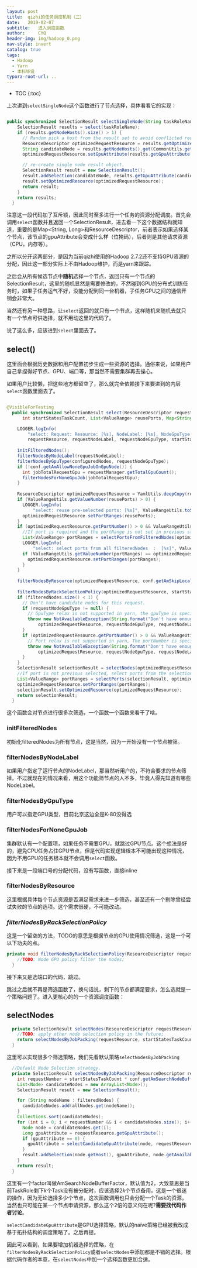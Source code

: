 ```yaml
---
layout: post
title:  qizhi的任务调度机制（二）
date:   2019-02-07
subtitle:   进入调度函数
author:     CYQ
header-img: img/hadoop_0.png
nav-style: invert
catalog: true
tags:
  - Hadoop
  - Yarn
  - 本科毕设
typora-root-url: ..
---
```


* TOC
{:toc}

上次讲到`selectSingleNode`这个函数进行了节点选择，具体看看它的实现：

```java

public synchronized SelectionResult selectSingleNode(String taskRoleName) throws NotAvailableException {
    SelectionResult results = select(taskRoleName);
    if (results.getNodeHosts().size() > 1) {
      // Random pick a host from the result set to avoid conflicted requests for concurrent container requests from different jobs
      ResourceDescriptor optimizedRequestResource = results.getOptimizedResource();
      String candidateNode = results.getNodeHosts().get(CommonUtils.getRandomNumber(0, results.getNodeHosts().size() - 1));
      optimizedRequestResource.setGpuAttribute(results.getGpuAttribute(candidateNode));

      // re-create single node result object.
      SelectionResult result = new SelectionResult();
      result.addSelection(candidateNode, results.getGpuAttribute(candidateNode), results.getOverlapPorts());
      result.setOptimizedResource(optimizedRequestResource);
      return result;
    }
    return results;
  }
```

注意这一段代码加了互斥锁，因此同时至多进行一个任务的资源分配调度。首先会调用`select`函数并且返回一个SelectionResult，进去看一下这个数据结构就知道，重要的是Map<String, Long>和ResourceDescriptor，前者表示如果选择某个节点，该节点的gpuAttribute会变成什么样（位掩码），后者则是其他请求资源（CPU，内存等）。

之所以分开这两部分，是因为当前qizhi使用的Hadoop 2.7.2还不支持GPU资源的分配，因此这一部分实际上不由Hadoop维护，而是yarn来跟踪。

之后会从所有候选节点中**随机**选择一个节点，返回只有一个节点的SelectionResult，这里的随机显然是需要修改的，不然碰到GPU的分布式训练任务时，如果子任务运气不好，没能分配到同一台机器，子任务GPU之间的通信开销会非常大。

当然还有另一种思路，让`select`返回的就只有一个节点，这样随机来随机去就只有一个节点可供选择，就不用动这里的代码了。

说了这么多，应该进到`select`里面去了。

## select()

这里面会根据历史数据和用户配置初步生成一些资源的选择。通俗来说，如果用户自己拿捏得好节点、GPU、端口等，那当然不需要集群再去操心。

如果用户比较懒，把这些地方都留空了，那么就完全依赖接下来要进到的内层`select`函数里面去了。

```java

@VisibleForTesting
  public synchronized SelectionResult select(ResourceDescriptor requestResource, String requestNodeLabel, String requestNodeGpuType,
      int startStatesTaskCount, List<ValueRange> reusePorts, Map<String, NodeConfiguration> configuredNodes) throws NotAvailableException {

    LOGGER.logInfo(
        "select: Request: Resource: [%s], NodeLabel: [%s], NodeGpuType: [%s], StartStatesTaskCount: [%d], ReusePorts: [%s]",
        requestResource, requestNodeLabel, requestNodeGpuType, startStatesTaskCount, ValueRangeUtils.toString(reusePorts));
    
    initFilteredNodes();
    filterNodesByNodeLabel(requestNodeLabel);
    filterNodesByGpuType(configuredNodes, requestNodeGpuType);
    if (!conf.getAmAllowNoneGpuJobOnGpuNode()) {
      int jobTotalRequestGpu = requestManager.getTotalGpuCount();
      filterNodesForNoneGpuJob(jobTotalRequestGpu);
    }
    
    ResourceDescriptor optimizedRequestResource = YamlUtils.deepCopy(requestResource, ResourceDescriptor.class);
    if (ValueRangeUtils.getValueNumber(reusePorts) > 0) {
      LOGGER.logInfo(
          "select: reuse pre-selected ports: [%s]", ValueRangeUtils.toString(reusePorts));
      optimizedRequestResource.setPortRanges(reusePorts);
    }
    if (optimizedRequestResource.getPortNumber() > 0 && ValueRangeUtils.getValueNumber(optimizedRequestResource.getPortRanges()) <= 0) {
      //If port is required and the portRange is not set in previous steps, allocate port ranges from all candidate nodes.
      List<ValueRange> portRanges = selectPortsFromFilteredNodes(optimizedRequestResource);
      LOGGER.logInfo(
          "select: select ports from all filteredNodes  :  [%s]", ValueRangeUtils.toString(portRanges));
      if (ValueRangeUtils.getValueNumber(portRanges) == optimizedRequestResource.getPortNumber()) {
        optimizedRequestResource.setPortRanges(portRanges);
      }
    }
    
    filterNodesByResource(optimizedRequestResource, conf.getAmSkipLocalTriedResource());
    
    filterNodesByRackSelectionPolicy(optimizedRequestResource, startStatesTaskCount);
    if (filteredNodes.size() < 1) {
      // Don't have candidate nodes for this request.
      if (requestNodeGpuType != null) {
        // GpuType relax is not supported in yarn, the gpuType is specified, abort this request and try later.
        throw new NotAvailableException(String.format("Don't have enough nodes to meet GpuType request: optimizedRequestResource: [%s], NodeGpuType: [%s], NodeLabel: [%s]",
            optimizedRequestResource, requestNodeGpuType, requestNodeLabel));
      }
      if (optimizedRequestResource.getPortNumber() > 0 && ValueRangeUtils.getValueNumber(optimizedRequestResource.getPortRanges()) <= 0) {
        // Port relax is not supported in yarn, The portNumber is specified, but the port range is not selected, abort this request and try later.
        throw new NotAvailableException(String.format("Don't have enough nodes to meet Port request: optimizedRequestResource: [%s], NodeGpuType: [%s], NodeLabel: [%s]",
            optimizedRequestResource, requestNodeGpuType, requestNodeLabel));
      }
    }
    SelectionResult selectionResult = selectNodes(optimizedRequestResource, startStatesTaskCount);
    //If port is not previous selected, select ports from the selectionResult.
    List<ValueRange> portRanges = selectPorts(selectionResult, optimizedRequestResource);
    optimizedRequestResource.setPortRanges(portRanges);
    selectionResult.setOptimizedResource(optimizedRequestResource);
    return selectionResult;
  }
```

这个函数会对节点进行很多次筛选，一个函数一个函数来看干了啥。

### initFilteredNodes

初始化filteredNodes为所有节点，这是当然，因为一开始没有一个节点被筛。

### filterNodesByNodeLabel

如果用户指定了运行节点的NodeLabel，那当然听用户的，不符合要求的节点筛掉。不过就现在的情况来看，用这个功能筛节点的人不多，毕竟人得先知道有哪些NodeLabel。

### filterNodesByGpuType

用户可以指定GPU类型，目前北京这边全是K-80没得选

### filterNodesForNoneGpuJob

集群默认有一个配置项，如果任务不需要GPU，就跳过GPU节点。这个想法是好的，避免CPU任务占住GPU节点，但是代码实现逻辑根本不可能出现这种情况，因为不用GPU的任务根本就不会调用`select`函数。

接下来是一段端口号的分配代码，没有写函数，直接inline

### filterNodesByResource

这里根据具体每个节点资源是否满足需求来进一步筛选，甚至还有一个剔除曾经尝试失败的节点的选项。这个需求很硬，不可能改动。

### *filterNodesByRackSelectionPolicy*

这是一个留空的方法，TODO的意思是根据节点的GPU使用情况筛选，这是一个可以下功夫的点。

```java
private void filterNodesByRackSelectionPolicy(ResourceDescriptor requestResource, int startStatesTaskCount) {
    //TODO: Node GPU policy filter the nodes;
  }
```

接下来又是选端口的代码，跳过。

跳过之后就不再是筛选函数了，换句话说，剩下的节点都满足要求，怎么选就是一个策略问题了。进入更核心的的一个资源调度函数：

## selectNodes

```java
  private SelectionResult selectNodes(ResourceDescriptor requestResource, int startStatesTaskCount) {
    //TODO: apply other node selection policy in the future;
    return selectNodesByJobPacking(requestResource, startStatesTaskCount);
  }
```

这里可以实现很多个筛选策略，我们先看默认策略`selectNodesByJobPacking`
```java
  //Default Node Selection strategy.
  private SelectionResult selectNodesByJobPacking(ResourceDescriptor requestResource, int startStatesTaskCount) {
    int requestNumber = startStatesTaskCount * conf.getAmSearchNodeBufferFactor();
    List<Node> candidateNodes = new ArrayList<Node>();
    SelectionResult result = new SelectionResult();

    for (String nodeName : filteredNodes) {
      candidateNodes.add(allNodes.get(nodeName));
    }
    Collections.sort(candidateNodes);
    for (int i = 0; i < requestNumber && i < candidateNodes.size(); i++) {
      Node node = candidateNodes.get(i);
      Long gpuAttribute = requestResource.getGpuAttribute();
      if (gpuAttribute == 0) {
        gpuAttribute = selectCandidateGpuAttribute(node, requestResource.getGpuNumber());
      }
      result.addSelection(node.getHost(), gpuAttribute, node.getAvailableResource().getPortRanges());
    }
    return result;
  }
```

这里有一个factor叫做AmSearchNodeBufferFactor，默认值为2，大致意思是当前TaskRole剩下$k$个Task没有被分配时，应该选择$2k$个节点备用。这是一个很迷的操作，因为无论选择多少个节点，这次函数调用也只会分配一个Task的资源，当然也只可能在某一个节点申请资源，那么这个2倍的意义何在呢?**需要找代码作者讨论**。

`selectCandidateGpuAttribute`是GPU选择策略，默认的naïve策略已经被我改成基于拓扑结构的调度策略了。之后再提。

因此可以看到，如果要增加机器选择的策略，在`filterNodesByRackSelectionPolicy`或者`selectNodes`中添加都是不错的选择。根据代码作者的本意，在`selectNodes`中加一个选择函数更加合适。